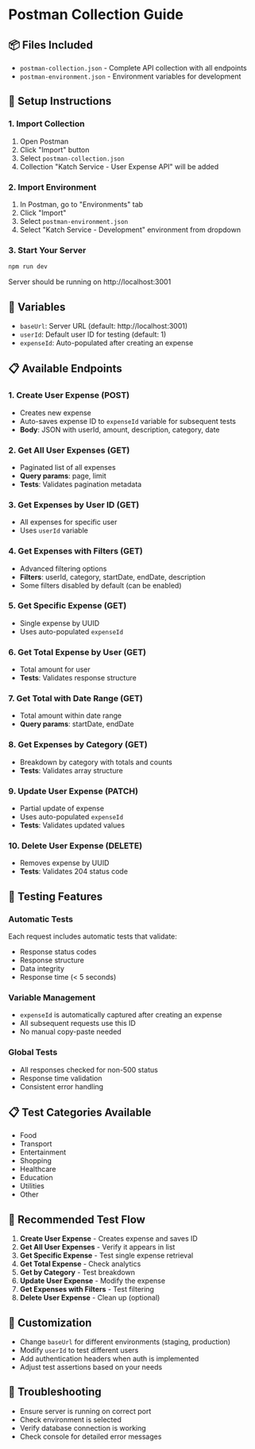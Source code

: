 # Postman Collection Guide

## 📦 Files Included
- `postman-collection.json` - Complete API collection with all endpoints
- `postman-environment.json` - Environment variables for development

## 🚀 Setup Instructions

### 1. Import Collection
1. Open Postman
2. Click "Import" button
3. Select `postman-collection.json`
4. Collection "Katch Service - User Expense API" will be added

### 2. Import Environment
1. In Postman, go to "Environments" tab
2. Click "Import" 
3. Select `postman-environment.json`
4. Select "Katch Service - Development" environment from dropdown

### 3. Start Your Server
```bash
npm run dev
```
Server should be running on http://localhost:3001

## 🔧 Variables
- `baseUrl`: Server URL (default: http://localhost:3001)
- `userId`: Default user ID for testing (default: 1)
- `expenseId`: Auto-populated after creating an expense

## 📋 Available Endpoints

### 1. **Create User Expense** (POST)
- Creates new expense
- Auto-saves expense ID to `expenseId` variable for subsequent tests
- **Body**: JSON with userId, amount, description, category, date

### 2. **Get All User Expenses** (GET)
- Paginated list of all expenses
- **Query params**: page, limit
- **Tests**: Validates pagination metadata

### 3. **Get Expenses by User ID** (GET)
- All expenses for specific user
- Uses `userId` variable

### 4. **Get Expenses with Filters** (GET)
- Advanced filtering options
- **Filters**: userId, category, startDate, endDate, description
- Some filters disabled by default (can be enabled)

### 5. **Get Specific Expense** (GET)
- Single expense by UUID
- Uses auto-populated `expenseId`

### 6. **Get Total Expense by User** (GET)
- Total amount for user
- **Tests**: Validates response structure

### 7. **Get Total with Date Range** (GET)
- Total amount within date range
- **Query params**: startDate, endDate

### 8. **Get Expenses by Category** (GET)
- Breakdown by category with totals and counts
- **Tests**: Validates array structure

### 9. **Update User Expense** (PATCH)
- Partial update of expense
- Uses auto-populated `expenseId`
- **Tests**: Validates updated values

### 10. **Delete User Expense** (DELETE)
- Removes expense by UUID
- **Tests**: Validates 204 status code

## 🧪 Testing Features

### Automatic Tests
Each request includes automatic tests that validate:
- Response status codes
- Response structure
- Data integrity
- Response time (< 5 seconds)

### Variable Management
- `expenseId` is automatically captured after creating an expense
- All subsequent requests use this ID
- No manual copy-paste needed

### Global Tests
- All responses checked for non-500 status
- Response time validation
- Consistent error handling

## 📋 Test Categories Available
- Food
- Transport  
- Entertainment
- Shopping
- Healthcare
- Education
- Utilities
- Other

## 🔄 Recommended Test Flow
1. **Create User Expense** - Creates expense and saves ID
2. **Get All User Expenses** - Verify it appears in list
3. **Get Specific Expense** - Test single expense retrieval
4. **Get Total Expense** - Check analytics
5. **Get by Category** - Test breakdown
6. **Update User Expense** - Modify the expense
7. **Get Expenses with Filters** - Test filtering
8. **Delete User Expense** - Clean up (optional)

## 🔧 Customization
- Change `baseUrl` for different environments (staging, production)
- Modify `userId` to test different users
- Add authentication headers when auth is implemented
- Adjust test assertions based on your needs

## 🐛 Troubleshooting
- Ensure server is running on correct port
- Check environment is selected
- Verify database connection is working
- Check console for detailed error messages
